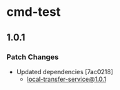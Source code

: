 # cmd-test

## 1.0.1

### Patch Changes

- Updated dependencies [7ac0218]
  - local-transfer-service@1.0.1
